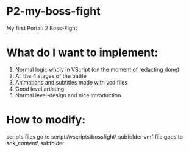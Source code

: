 # P2-my-boss-fight
My first Portal: 2 Boss-Fight
# What do I want to implement:
  1. Normal logic wholy in VScript (on the moment of redacting done)
  2. All the 4 stages of the battle
  3. Animations and subtitles made with vcd files
  4. Good level artisting
  5. Normal level-design and nice introduction
# How to modify:
  scripts files go to scripts\vscripts\bossfight\ subfolder
  vmf file goes to sdk_content\ subfolder
